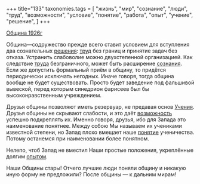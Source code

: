 +++
title="133"
taxonomies.tags = [
 "жизнь",
 "мир",
 "сознание",
 "люди",
 "труд",
 "возможности",
 "условие",
 "понятие",
 "работа",
 "опыт",
 "учение",
 "решение",
]
+++

[Община 1926г](/agni/1926)

Община—содружество прежде всего ставит условием для вступления два сознательных [решения](/tags/решение): [труд](/tags/труд) без границ и принятие задач без отказа. Устранить слабоволие можно двухстепенной организацией. Как следствие [труда](/tags/труд) безграничного, может быть расширение [сознания](/tags/работа). Если же допустить формальный приём в общину, то придётся периодически исключать негодных. Иначе говоря, тогда община вообще не будет существовать. Просто будет заведение под фальшивой вывеской, перед которым синедрион фарисеев был бы высоконравственным учреждением.   

Друзья общины позволяют иметь резервуар, не предавая основ [Учения](/tags/учение). Друзья общины не скрывают слабости, и это даёт [возможность](/tags/возможности) успешно подкреплять их. Именно говоря, друзья, ибо для Запада это наименование понятнее. Между собою Мы называем их учениками известной степени, но Запад плохо вмещает наше [понятие](/tags/понятие) ученичества. Потому останемся при наименовании более понятном.   

Нелепо, чтоб Запад не вместил Наши простые положения, укреплённые долгим [опытом](/tags/опыт).   

Наши Общины стары! Отчего лучшие люди поняли общину и никакую иную форму не предложили? После общины — к дальним мирам!   

